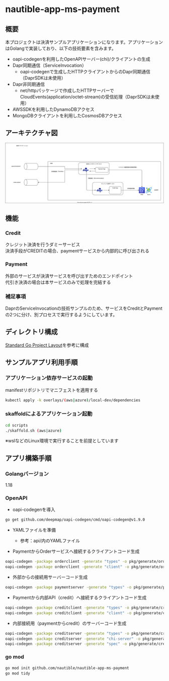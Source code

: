 # nautible-app-ms-payment

## 概要

本プロジェクトは決済サンプルアプリケーションになります。アプリケーションはGolangで実装しており、以下の技術要素を含みます。

- oapi-codegenを利用したOpenAPIサーバー(chi)/クライアントの生成
- Dapr同期通信（ServiceInvocation）
  - oapi-codegenで生成したHTTPクライアントからのDapr同期通信（DaprSDKは未使用）
- Dapr非同期通信
  - net/httpパッケージで作成したHTTPサーバーでCloudEvents(application/octet-stream)の受信処理（DaprSDKは未使用）
- AWSSDKを利用したDynamoDBアクセス
- MongoDBクライアントを利用したCosmosDBアクセス

## アーキテクチャ図

![アーキテクチャイメージ](./assets/architecture.svg)

## 機能

### Credit

クレジット決済を行うダミーサービス  
決済手段がCREDITの場合、paymentサービスから内部的に呼び出される

### Payment

外部のサービスが決済サービスを呼び出すためのエンドポイント  
代引き決済の場合は本サービスのみで処理を完結する

### 補足事項

DaprのServiceInvocationの技術サンプルのため、サービスをCreditとPaymentの2つに分け、別プロセスで実行するようにしています。

## ディレクトリ構成

[Standard Go Project Layout](https://github.com/golang-standards/project-layout/blob/master/README_ja.md)を参考に構成

## サンプルアプリ利用手順

### アプリケーション依存サービスの起動
manifestリポジトリでマニフェストを適用する

```bash
kubectl apply -k overlays/(aws|azure)/local-dev/dependencies
```
### skaffoldによるアプリケーション起動

```bash
cd scripts
./skaffold.sh (aws|azure)
```
※wslなどのLinux環境で実行することを前提としています

## アプリ構築手順

### Golangバージョン

1.18

### OpenAPI

- oapi-codegenを導入

```bash
go get github.com/deepmap/oapi-codegen/cmd/oapi-codegen@v1.9.0
```

- YAMLファイルを準備
  - 参考：api/内のYAMLファイル

- PaymentからOrderサービスへ接続するクライアントコード生成

```bash
oapi-codegen -package orderclient -generate "types" -o pkg/generate/orderclient/payment_types.go api/order.yaml
oapi-codegen -package orderclient -generate "client" -o pkg/generate/orderclient/http_client.go api/order.yaml
```

- 外部からの接続用サーバーコード生成

```bash
oapi-codegen -package paymentserver -generate "types" -o pkg/generate/paymentserver/types.go api/payment.yaml
```

- Paymentから内部API（credit）へ接続するクライアントコード生成

```bash
oapi-codegen -package creditclient -generate "types" -o pkg/generate/creditclient/payment_types.go api/credit.yaml
oapi-codegen -package creditclient -generate "client" -o pkg/generate/creditclient/http_client.go api/credit.yaml
```

- 内部接続用（paymentからcredit）のサーバーコード生成

```bash
oapi-codegen -package creditserver -generate "types" -o pkg/generate/creditserver/types.go api/credit.yaml
oapi-codegen -package creditserver -generate "chi-server" -o pkg/generate/creditserver/server.go api/credit.yaml
oapi-codegen -package creditserver -generate "spec" -o pkg/generate/creditserver/spec.go api/credit.yaml
```

### go mod

```bash
go mod init github.com/nautible/nautible-app-ms-payment
go mod tidy
```
